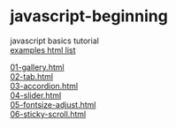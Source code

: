# javascript-beginning
javascript basics tutorial<br>
<a href="http://aiie.pe.kr/github/javascript-beginning/index.html">examples html list</a>


<a href="http://aiie.pe.kr/github/javascript-beginning/01-gallery.html">01-gallery.html</a><br>
<a href="http://aiie.pe.kr/github/javascript-beginning/02-tab.html">02-tab.html</a><br>
<a href="http://aiie.pe.kr/github/javascript-beginning/03-accordion.html">03-accordion.html</a><br>
<a href="http://aiie.pe.kr/github/javascript-beginning/04-slider.html">04-slider.html</a><br>
<a href="http://aiie.pe.kr/github/javascript-beginning/05-fontsize-adjust.html">05-fontsize-adjust.html</a><br>
<a href="http://aiie.pe.kr/github/javascript-beginning/06-sticky-scroll.html">06-sticky-scroll.html</a><br>

